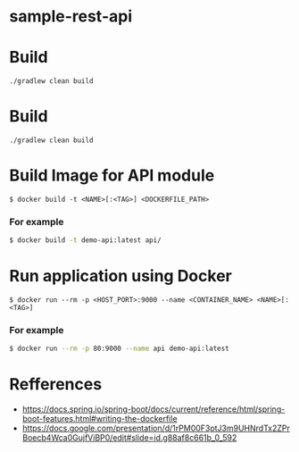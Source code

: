 # sample-rest-api

# Build

`./gradlew clean build`

# Build

`./gradlew clean build`

# Build Image for API module

`$ docker build -t <NAME>[:<TAG>] <DOCKERFILE_PATH>`

### For example

```sh
$ docker build -t demo-api:latest api/
```

# Run application using Docker

`$ docker run --rm -p <HOST_PORT>:9000 --name <CONTAINER_NAME> <NAME>[:<TAG>]`

### For example

```sh
$ docker run --rm -p 80:9000 --name api demo-api:latest
```

# Refferences

- https://docs.spring.io/spring-boot/docs/current/reference/html/spring-boot-features.html#writing-the-dockerfile
- https://docs.google.com/presentation/d/1rPM00F3ptJ3m9UHNrdTx2ZPrBoecb4Wca0GujfViBP0/edit#slide=id.g88af8c661b_0_592
